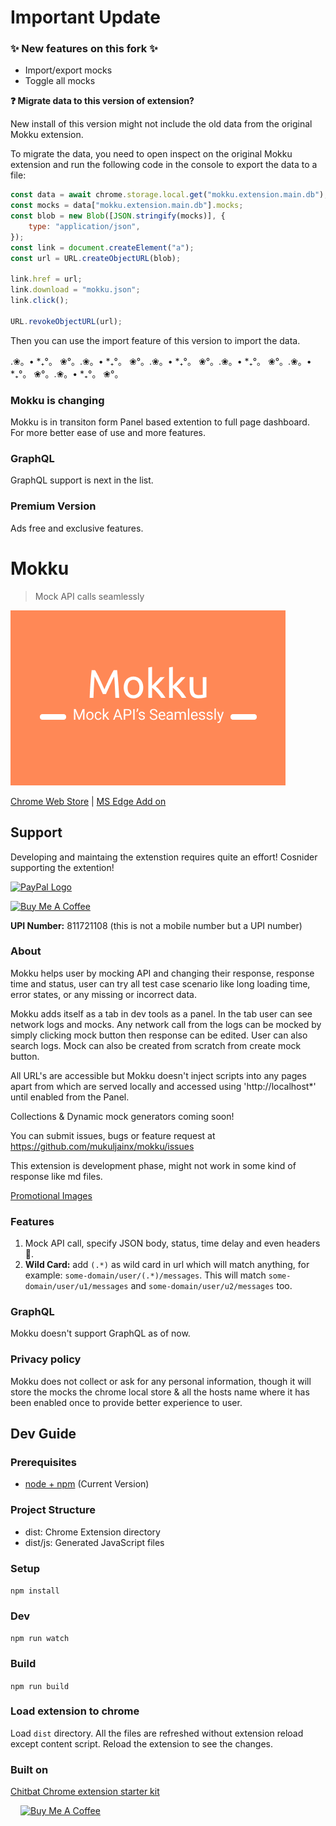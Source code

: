 # Important Update

### ✨ New features on this fork ✨

-  Import/export mocks
-  Toggle all mocks

**❓ Migrate data to this version of extension?**

New install of this version might not include the old data from the original Mokku extension.

To migrate the data, you need to open inspect on the original Mokku extension and run the following code in the console to export the data to a file:

```js
const data = await chrome.storage.local.get("mokku.extension.main.db");
const mocks = data["mokku.extension.main.db"].mocks;
const blob = new Blob([JSON.stringify(mocks)], {
	type: "application/json",
});
const link = document.createElement("a");
const url = URL.createObjectURL(blob);

link.href = url;
link.download = "mokku.json";
link.click();

URL.revokeObjectURL(url);
```

Then you can use the import feature of this version to import the data.

.❀。• *₊°。 ❀°。.❀。• *₊°。 ❀°。.❀。• *₊°。 ❀°。.❀。• *₊°。 ❀°。.❀。• *₊°。 ❀°。.❀。• *₊°。 ❀°。

### Mokku is changing

Mokku is in transiton form Panel based extention to full page dashboard. For more better ease of use and more features.

### GraphQL

GraphQL support is next in the list.

### Premium Version

Ads free and exclusive features.

# Mokku

> Mock API calls seamlessly

![small-promo](./docs/store/small-promo.png)

[Chrome Web Store](https://chrome.google.com/webstore/detail/mokku-mock-api-calls-seam/llflfcikklhgamfmnjkgpdadpmdplmji?hl=en&authuser=1) | [MS Edge Add on](https://microsoftedge.microsoft.com/addons/detail/mokku-mock-api-calls-sea/ekcbmjnnnphonejedibidifflhljbobc)

## Support

Developing and maintaing the extenstion requires quite an effort! Cosnider supporting the extention!

<a href="https://paypal.me/mukuljainx" title="Support Mokku using Paypal" target="_blank"><img src="https://www.paypalobjects.com/webstatic/mktg/Logo/pp-logo-150px.png" border="0" alt="PayPal Logo"></a>

<a href="https://www.buymeacoffee.com/mukuljainx" target="_blank"><img src="https://cdn.buymeacoffee.com/buttons/default-orange.png" alt="Buy Me A Coffee" height="41" width="174"></a>

**UPI Number:** 811721108 (this is not a mobile number but a UPI number)

### About

Mokku helps user by mocking API and changing their response, response time and status, user can try all test case scenario like long loading time, error states, or any missing or incorrect data.

Mokku adds itself as a tab in dev tools as a panel. In the tab user can see network logs and mocks. Any network call from the logs can be mocked by simply clicking mock button then response can be edited. User can also search logs. Mock can also be created from scratch from create mock button.

All URL's are accessible but Mokku doesn't inject scripts into any pages apart from which are served locally and accessed using 'http://localhost\*' until enabled from the Panel.

Collections & Dynamic mock generators coming soon!

You can submit issues, bugs or feature request at https://github.com/mukuljainx/mokku/issues

This extension is development phase, might not work in some kind of response like md files.

[Promotional Images](https://github.com/mukuljainx/Mokku/tree/master/docs/store)

### Features

1. Mock API call, specify JSON body, status, time delay and even headers 🙌.
2. **Wild Card:** add `(.*)` as wild card in url which will match anything, for example: `some-domain/user/(.*)/messages`. This will match `some-domain/user/u1/messages` and `some-domain/user/u2/messages` too.

### GraphQL

Mokku doesn't support GraphQL as of now.

### Privacy policy

Mokku does not collect or ask for any personal information, though it will store the mocks the chrome local store & all the hosts name where it has been enabled once to provide better experience to user.

## Dev Guide

### Prerequisites

-  [node + npm](https://nodejs.org/) (Current Version)

### Project Structure

-  dist: Chrome Extension directory
-  dist/js: Generated JavaScript files

### Setup

`npm install`

### Dev

`npm run watch`

### Build

`npm run build`

### Load extension to chrome

Load `dist` directory. All the files are refreshed without extension reload except content script. Reload the extension to see the changes.

### Built on

[Chitbat Chrome extension starter kit](https://github.com/chibat/chrome-extension-typescript-starter)

<a style="margin-left: 16px" href="https://www.buymeacoffee.com/mukuljainx" target="_blank"><img src="https://cdn.buymeacoffee.com/buttons/v2/default-yellow.png" alt="Buy Me A Coffee" style="height: 52px !important;" ></a>
